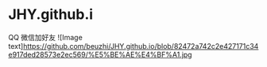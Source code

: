 # JHY.github.i
QQ 微信加好友
![Image text]https://github.com/beuzhi/JHY.github.io/blob/82472a742c2e427171c34e917ded28573e2ec569/%E5%BE%AE%E4%BF%A1.jpg
